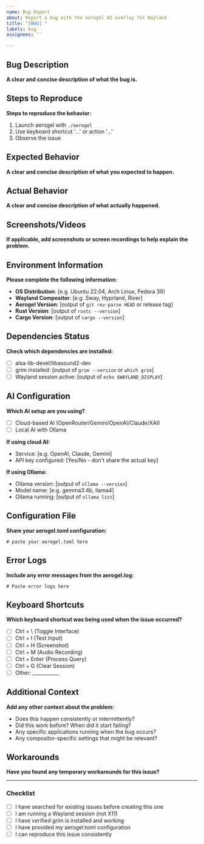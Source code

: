 ```yaml
---
name: Bug Report
about: Report a bug with the aerogel AI overlay for Wayland
title: "[BUG] "
labels: bug
assignees: ''

---
```


## Bug Description
**A clear and concise description of what the bug is.**

## Steps to Reproduce
**Steps to reproduce the behavior:**
1. Launch aerogel with `./aerogel`
2. Use keyboard shortcut '...' or action '...'
3. Observe the issue

## Expected Behavior
**A clear and concise description of what you expected to happen.**

## Actual Behavior
**A clear and concise description of what actually happened.**

## Screenshots/Videos
**If applicable, add screenshots or screen recordings to help explain the problem.**

## Environment Information
**Please complete the following information:**
- **OS Distribution**: [e.g. Ubuntu 22.04, Arch Linux, Fedora 39]
- **Wayland Compositor**: [e.g. Sway, Hyprland, River]
- **Aerogel Version**: [output of `git rev-parse HEAD` or release tag]
- **Rust Version**: [output of `rustc --version`]
- **Cargo Version**: [output of `cargo --version`]

## Dependencies Status
**Check which dependencies are installed:**
- [ ] alsa-lib-devel/libasound2-dev
- [ ] grim installed: [output of `grim --version` or `which grim`]
- [ ] Wayland session active: [output of `echo $WAYLAND_DISPLAY`]

## AI Configuration
**Which AI setup are you using?**
- [ ] Cloud-based AI (OpenRouter/Gemini/OpenAI/Claude/XAI)
- [ ] Local AI with Ollama

**If using cloud AI:**
- Service: [e.g. OpenAI, Claude, Gemini]
- API key configured: [Yes/No - don't share the actual key]

**If using Ollama:**
- Ollama version: [output of `ollama --version`]
- Model name: [e.g. gemma3:4b, llama4]
- Ollama running: [output of `ollama list`]

## Configuration File
**Share your aerogel.toml configuration:**
```
# paste your aerogel.toml here
```

## Error Logs
**Include any error messages from the aerogel.log:**
```
# Paste error logs here
```

## Keyboard Shortcuts
**Which keyboard shortcut was being used when the issue occurred?**
- [ ] Ctrl + \ (Toggle Interface)
- [ ] Ctrl + I (Text Input)
- [ ] Ctrl + H (Screenshot)
- [ ] Ctrl + M (Audio Recording)
- [ ] Ctrl + Enter (Process Query)
- [ ] Ctrl + G (Clear Session)
- [ ] Other: ___________

## Additional Context
**Add any other context about the problem:**
- Does this happen consistently or intermittently?
- Did this work before? When did it start failing?
- Any specific applications running when the bug occurs?
- Any compositor-specific settings that might be relevant?

## Workarounds
**Have you found any temporary workarounds for this issue?**

---

### Checklist
- [ ] I have searched for existing issues before creating this one
- [ ] I am running a Wayland session (not X11)
- [ ] I have verified grim is installed and working
- [ ] I have provided my aerogel.toml configuration
- [ ] I can reproduce this issue consistently
